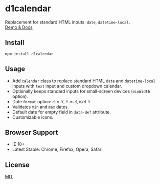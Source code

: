 # d1calendar

Replacement for standard HTML inputs: ``date``, ``datetime-local``.  
[Demo & Docs](http://vadimkor.ru/projects/d1#calendar)

## Install

```
npm install d1calendar
```

## Usage

* Add ``calendar`` class to replace standard HTML ``date`` and ``datetime-local`` inputs with ``text`` input and custom dropdown calendar.
* Optionally keeps standard inputs for small-screen devices (``minWidth`` option).
* Date ``format`` option: ``d.m.Y``, ``Y-m-d``, ``m/d Y``.
* Validates ``min`` and ``max`` dates.
* Default date for empty field in ``data-def`` attribute.
* Customizable icons.

## Browser Support

* IE 10+
* Latest Stable: Chrome, Firefox, Opera, Safari

## License

[MIT](./LICENSE)
